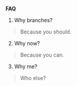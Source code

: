 **FAQ**

1. Why branches?
>Because you should.

2. Why now?
>Because you can.

3. Why me?
>Who else?
